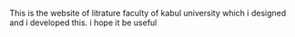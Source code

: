 This is the website of litrature faculty of kabul university which i designed and i developed this. i hope it be useful
